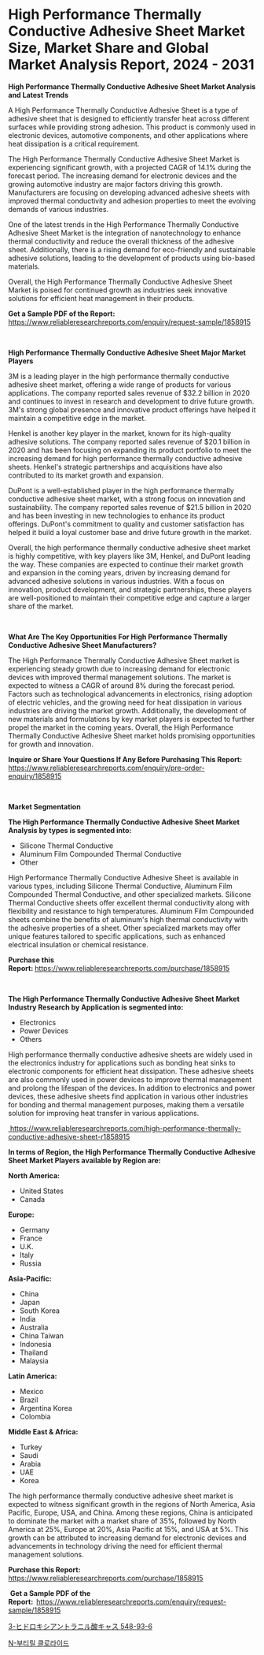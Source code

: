 <p><h1>High Performance Thermally Conductive Adhesive Sheet Market Size, Market Share and Global Market Analysis Report, 2024 - 2031</h1></p><p><strong>High Performance Thermally Conductive Adhesive Sheet Market Analysis and Latest Trends</strong></p>
<p><p>A High Performance Thermally Conductive Adhesive Sheet is a type of adhesive sheet that is designed to efficiently transfer heat across different surfaces while providing strong adhesion. This product is commonly used in electronic devices, automotive components, and other applications where heat dissipation is a critical requirement.</p><p>The High Performance Thermally Conductive Adhesive Sheet Market is experiencing significant growth, with a projected CAGR of 14.1% during the forecast period. The increasing demand for electronic devices and the growing automotive industry are major factors driving this growth. Manufacturers are focusing on developing advanced adhesive sheets with improved thermal conductivity and adhesion properties to meet the evolving demands of various industries.</p><p>One of the latest trends in the High Performance Thermally Conductive Adhesive Sheet Market is the integration of nanotechnology to enhance thermal conductivity and reduce the overall thickness of the adhesive sheet. Additionally, there is a rising demand for eco-friendly and sustainable adhesive solutions, leading to the development of products using bio-based materials.</p><p>Overall, the High Performance Thermally Conductive Adhesive Sheet Market is poised for continued growth as industries seek innovative solutions for efficient heat management in their products.</p></p>
<p><strong>Get a Sample PDF of the Report:&nbsp;</strong> <a href="https://www.reliableresearchreports.com/enquiry/request-sample/1858915">https://www.reliableresearchreports.com/enquiry/request-sample/1858915</a></p>
<p>&nbsp;</p>
<p><strong>High Performance Thermally Conductive Adhesive Sheet Major Market Players</strong></p>
<p><p>3M is a leading player in the high performance thermally conductive adhesive sheet market, offering a wide range of products for various applications. The company reported sales revenue of $32.2 billion in 2020 and continues to invest in research and development to drive future growth. 3M's strong global presence and innovative product offerings have helped it maintain a competitive edge in the market.</p><p>Henkel is another key player in the market, known for its high-quality adhesive solutions. The company reported sales revenue of $20.1 billion in 2020 and has been focusing on expanding its product portfolio to meet the increasing demand for high performance thermally conductive adhesive sheets. Henkel's strategic partnerships and acquisitions have also contributed to its market growth and expansion.</p><p>DuPont is a well-established player in the high performance thermally conductive adhesive sheet market, with a strong focus on innovation and sustainability. The company reported sales revenue of $21.5 billion in 2020 and has been investing in new technologies to enhance its product offerings. DuPont's commitment to quality and customer satisfaction has helped it build a loyal customer base and drive future growth in the market.</p><p>Overall, the high performance thermally conductive adhesive sheet market is highly competitive, with key players like 3M, Henkel, and DuPont leading the way. These companies are expected to continue their market growth and expansion in the coming years, driven by increasing demand for advanced adhesive solutions in various industries. With a focus on innovation, product development, and strategic partnerships, these players are well-positioned to maintain their competitive edge and capture a larger share of the market.</p></p>
<p>&nbsp;</p>
<p><strong>What Are The Key Opportunities For High Performance Thermally Conductive Adhesive Sheet Manufacturers?</strong></p>
<p><p>The High Performance Thermally Conductive Adhesive Sheet market is experiencing steady growth due to increasing demand for electronic devices with improved thermal management solutions. The market is expected to witness a CAGR of around 8% during the forecast period. Factors such as technological advancements in electronics, rising adoption of electric vehicles, and the growing need for heat dissipation in various industries are driving the market growth. Additionally, the development of new materials and formulations by key market players is expected to further propel the market in the coming years. Overall, the High Performance Thermally Conductive Adhesive Sheet market holds promising opportunities for growth and innovation.</p></p>
<p><strong>Inquire or Share Your Questions If Any Before Purchasing This Report:</strong> <a href="https://www.reliableresearchreports.com/enquiry/pre-order-enquiry/1858915">https://www.reliableresearchreports.com/enquiry/pre-order-enquiry/1858915</a></p>
<p>&nbsp;</p>
<p><strong>Market Segmentation</strong></p>
<p><strong>The High Performance Thermally Conductive Adhesive Sheet Market Analysis by types is segmented into:</strong></p>
<p><ul><li>Silicone Thermal Conductive</li><li>Aluminum Film Compounded Thermal Conductive</li><li>Other</li></ul></p>
<p><p>High Performance Thermally Conductive Adhesive Sheet is available in various types, including Silicone Thermal Conductive, Aluminum Film Compounded Thermal Conductive, and other specialized markets. Silicone Thermal Conductive sheets offer excellent thermal conductivity along with flexibility and resistance to high temperatures. Aluminum Film Compounded sheets combine the benefits of aluminum's high thermal conductivity with the adhesive properties of a sheet. Other specialized markets may offer unique features tailored to specific applications, such as enhanced electrical insulation or chemical resistance.</p></p>
<p><strong>Purchase this Report:&nbsp;</strong><a href="https://www.reliableresearchreports.com/purchase/1858915">https://www.reliableresearchreports.com/purchase/1858915</a></p>
<p>&nbsp;</p>
<p><strong>The High Performance Thermally Conductive Adhesive Sheet Market Industry Research by Application is segmented into:</strong></p>
<p><ul><li>Electronics</li><li>Power Devices</li><li>Others</li></ul></p>
<p><p>High performance thermally conductive adhesive sheets are widely used in the electronics industry for applications such as bonding heat sinks to electronic components for efficient heat dissipation. These adhesive sheets are also commonly used in power devices to improve thermal management and prolong the lifespan of the devices. In addition to electronics and power devices, these adhesive sheets find application in various other industries for bonding and thermal management purposes, making them a versatile solution for improving heat transfer in various applications.</p></p>
<p><a href="https://www.reliableresearchreports.com/high-performance-thermally-conductive-adhesive-sheet-r1858915">&nbsp;https://www.reliableresearchreports.com/high-performance-thermally-conductive-adhesive-sheet-r1858915</a></p>
<p><strong>In terms of Region, the High Performance Thermally Conductive Adhesive Sheet Market Players available by Region are:</strong></p>
<p>
    <p> <strong> North America: </strong>
        <ul>
            <li>United States</li>
            <li>Canada</li>
        </ul>
        </p> 
    <p> <strong> Europe: </strong>
        <ul>
            <li>Germany</li>
            <li>France</li>
            <li>U.K.</li>
            <li>Italy</li>
            <li>Russia</li>
        </ul>
        </p> 
    <p> <strong> Asia-Pacific: </strong>
        <ul>
            <li>China</li>
            <li>Japan</li>
            <li>South Korea</li>
            <li>India</li>
            <li>Australia</li>
            <li>China Taiwan</li>
            <li>Indonesia</li>
            <li>Thailand</li>
            <li>Malaysia</li>
        </ul>
        </p> 
    <p> <strong> Latin America: </strong>
        <ul>
            <li>Mexico</li>
            <li>Brazil</li>
            <li>Argentina Korea</li>
            <li>Colombia</li>
        </ul>
        </p> 
    <p> <strong> Middle East & Africa: </strong>
        <ul>
            <li>Turkey</li>
            <li>Saudi</li>
            <li>Arabia</li>
            <li>UAE</li>
            <li>Korea</li>
        </ul>
    </p>
    </p>
<p><p>The high performance thermally conductive adhesive sheet market is expected to witness significant growth in the regions of North America, Asia Pacific, Europe, USA, and China. Among these regions, China is anticipated to dominate the market with a market share of 35%, followed by North America at 25%, Europe at 20%, Asia Pacific at 15%, and USA at 5%. This growth can be attributed to increasing demand for electronic devices and advancements in technology driving the need for efficient thermal management solutions.</p></p>
<p><strong>Purchase this Report: </strong><a href="https://www.reliableresearchreports.com/purchase/1858915">https://www.reliableresearchreports.com/purchase/1858915</a></p>
<p>&nbsp;<strong>Get a Sample PDF of the Report:&nbsp;&nbsp;</strong><a href="https://www.reliableresearchreports.com/enquiry/request-sample/1858915">https://www.reliableresearchreports.com/enquiry/request-sample/1858915</a></p>
<p><strong></strong></p>
<p><p><a href="https://medium.com/@estasprer20231/3-%E3%83%92%E3%83%89%E3%83%AD%E3%82%AD%E3%82%B7%E3%82%A2%E3%83%B3%E3%83%88%E3%83%A9%E3%83%8B%E3%83%AB%E9%85%B8cas-548-93-6%E3%81%AE%E5%B8%82%E5%A0%B4%E3%82%B7%E3%82%A7%E3%82%A2%E3%81%8A%E3%82%88%E3%81%B3%E5%B8%82%E5%A0%B4%E5%88%86%E6%9E%90-%E6%88%90%E9%95%B7%E5%8B%95%E5%90%91%E3%81%8A%E3%82%88%E3%81%B32024%E5%B9%B4%E3%81%8B%E3%82%892031%E5%B9%B4%E3%81%AE%E4%BA%88%E6%B8%AC-025e245d8cb3">3-ヒドロキシアントラニル酸キャス 548-93-6</a></p><p><a href="https://github.com/rcabello548/Market-Research-Report-List-1/blob/main/3751524144557.md">N-부티릴 클로라이드</a></p></p>